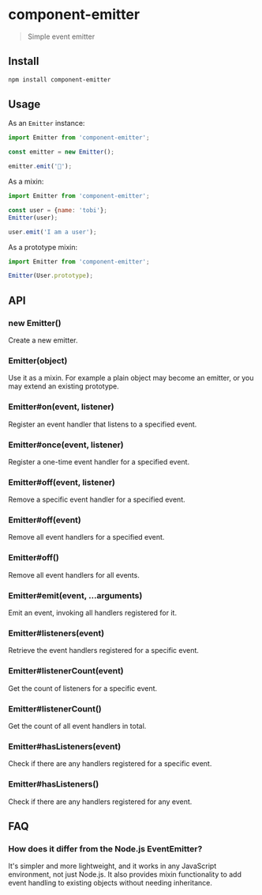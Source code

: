 # component-emitter

> Simple event emitter

## Install

```sh
npm install component-emitter
```

## Usage

As an `Emitter` instance:

```js
import Emitter from 'component-emitter';

const emitter = new Emitter();

emitter.emit('🦄');
```

As a mixin:

```js
import Emitter from 'component-emitter';

const user = {name: 'tobi'};
Emitter(user);

user.emit('I am a user');
```

As a prototype mixin:

```js
import Emitter from 'component-emitter';

Emitter(User.prototype);
```

## API

### new Emitter()

Create a new emitter.

### Emitter(object)

Use it as a mixin. For example a plain object may become an emitter, or you may extend an existing prototype.

### Emitter#on(event, listener)

Register an event handler that listens to a specified event.

### Emitter#once(event, listener)

Register a one-time event handler for a specified event.

### Emitter#off(event, listener)

Remove a specific event handler for a specified event.

### Emitter#off(event)

Remove all event handlers for a specified event.

### Emitter#off()

Remove all event handlers for all events.

### Emitter#emit(event, ...arguments)

Emit an event, invoking all handlers registered for it.

### Emitter#listeners(event)

Retrieve the event handlers registered for a specific event.

### Emitter#listenerCount(event)

Get the count of listeners for a specific event.

### Emitter#listenerCount()

Get the count of all event handlers in total.

### Emitter#hasListeners(event)

Check if there are any handlers registered for a specific event.

### Emitter#hasListeners()

Check if there are any handlers registered for any event.

## FAQ

### How does it differ from the Node.js EventEmitter?

It's simpler and more lightweight, and it works in any JavaScript environment, not just Node.js. It also provides mixin functionality to add event handling to existing objects without needing inheritance.
